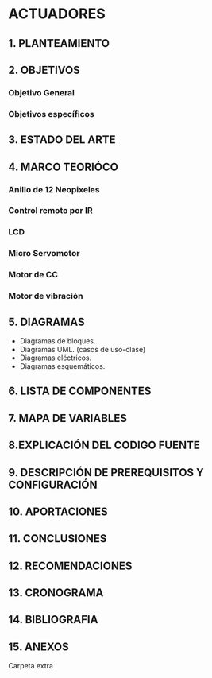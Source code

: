 # ACTUADORES

## 1. PLANTEAMIENTO


## 2. OBJETIVOS


### **Objetivo General**

### **Objetivos específicos**


## 3. ESTADO DEL ARTE


## 4. MARCO TEORIÓCO
### Anillo de 12 Neopixeles

### Control remoto por IR

### LCD

### Micro Servomotor

### Motor de CC

### Motor de vibración


## 5. DIAGRAMAS
- Diagramas de bloques.
- Diagramas UML. (casos de uso-clase)
- Diagramas eléctricos.
- Diagramas esquemáticos.


## 6. LISTA DE COMPONENTES


## 7. MAPA DE VARIABLES


## 8.EXPLICACIÓN DEL CODIGO FUENTE


## 9. DESCRIPCIÓN DE PREREQUISITOS Y CONFIGURACIÓN


## 10. APORTACIONES


## 11. CONCLUSIONES


## 12. RECOMENDACIONES


## 13. CRONOGRAMA


## 14. BIBLIOGRAFIA

## 15. ANEXOS 
Carpeta extra
 
